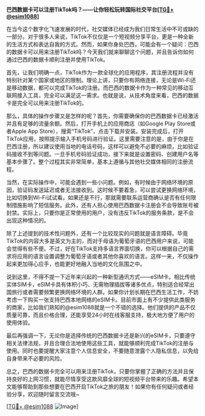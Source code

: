 **巴西数据卡可以注册TikTok吗？——让你轻松玩转国际社交平台[[TG💪+ @esim1088](https://t.me/s/esim1088)]**

在当今这个数字化飞速发展的时代，社交媒体已经成为我们日常生活中不可或缺的一部分。对于很多人来说，TikTok不仅仅是一个短视频分享平台，更是一种全新的生活方式和表达自我的方式。然而，如果你身处巴西，可能会有一个疑问：巴西的数据卡可以用来注册TikTok吗？今天我们就来聊聊这个问题，并且告诉你如何通过巴西的数据卡顺利注册并使用TikTok。

首先，让我们明确一点，TikTok作为一款全球化的应用程序，其注册流程并没有特别针对某个国家或地区的限制。理论上讲，只要你有网络连接，无论是Wi-Fi还是移动数据，都可以完成TikTok的注册。而巴西的数据卡作为一种常见的移动互联网接入工具，完全可以满足这一需求。也就是说，从技术角度来看，巴西的数据卡是完全可以用来注册TikTok的。

那么，具体的操作步骤又是怎样的呢？首先，你需要确保你的巴西数据卡已经激活并且有足够的流量余额。然后，打开手机上的应用商店（如Google Play Store或者Apple App Store），搜索“TikTok”，点击下载并安装。安装完成后，打开TikTok应用，按照提示输入手机号码进行验证。这里需要注意的是，由于你是在巴西注册，所以建议使用当地的电话号码，这样可以避免不必要的麻烦，比如验证码接收不到等问题。一旦手机号码验证成功，接下来就是设置密码、创建用户名等基本步骤了。整个过程其实非常简单，基本上遵循与其他社交媒体相同的注册流程。

当然，在实际操作中，可能会遇到一些小问题。例如，有时候由于网络环境的原因，验证码发送延迟或者无法接收到。这时候不要着急，可以尝试更换网络环境，比如切换到Wi-Fi试试看。如果还是不行，那就需要联系运营商确认是否有任何限制措施影响了短信服务。此外，还有人担心使用巴西数据卡注册会不会导致账号被封禁。实际上，只要你是正常使用的用户，没有违反TikTok的服务条款，是不会出现这种情况的。

除了上述提到的技术性问题外，还有一个比较现实的问题就是语言障碍。毕竟TikTok的内容大多是英文为主的，而对于母语为葡萄牙语的巴西用户来说，可能会觉得有些不便。不过，好在TikTok支持多语言界面切换，你可以根据自己的需求将应用的语言设置调整为葡萄牙语或者其他你喜欢的语言。这样一来，不仅操作起来更加得心应手，也能更好地融入当地的文化氛围之中。

说到这里，不得不提一下近年来兴起的一种新型通讯方式——eSIM卡。相比传统实体SIM卡，eSIM卡具有体积小巧、无需物理插拔等诸多优点，特别适合经常出国旅行或者需要频繁更换网络环境的人群。如果你计划长期在巴西生活工作，不妨考虑一下购买一张支持巴西本地网络的eSIM卡。目前市面上有不少提供此类服务的商家，比如我们熟知的@esim1088就是一个不错的选择。他们提供的产品不仅质量可靠，而且价格合理，还能享受24小时在线客服支持，极大地方便了用户的使用体验。

最后再强调一下，无论你是选择传统的巴西数据卡还是新兴的eSIM卡，只要遵守相关法律法规，并且合理合法地使用这些工具，就能够顺利完成TikTok的注册与使用。同时也要提醒大家注意个人信息安全，不要随意泄露个人隐私信息，以免给自身带来不必要的风险。

总之，巴西的数据卡完全可以用来注册TikTok，只要你掌握了正确的方法并且保持良好的上网习惯，就能尽情享受这款风靡全球的短视频平台带来的乐趣。希望本文能够帮助到那些想要在巴西开启TikTok之旅的朋友！如果你有任何疑问或者经验分享，欢迎随时留言交流哦~ 

[[TG💪+ @esim1088](https://t.me/s/esim1088) ![Image](https://i.postimg.cc/4NQfJmqS/Snipaste-2025-05-13-00-14-12.png)]
